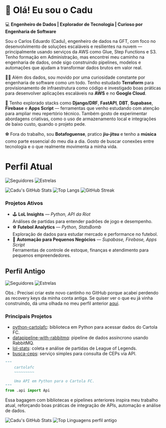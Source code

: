 # 👋 Olá! Eu sou o Cadu

💻 **Engenheiro de Dados | Explorador de Tecnologia | Curioso por Engenharia de Software**

Sou o Carlos Eduardo (Cadu), engenheiro de dados na GFT, com foco no desenvolvimento de soluções escaláveis e resilientes na nuvem — principalmente usando serviços da AWS como Glue, Step Functions e S3. Tenho formação em Administração, mas encontrei meu caminho na engenharia de dados, onde sigo construindo pipelines, modelos e automações que ajudam a transformar dados brutos em valor real.

👨‍💻 Além dos dados, sou movido por uma curiosidade constante por engenharia de software como um todo. Tenho estudado **Terraform** para provisionamento de infraestrutura como código e investigado boas práticas para desenvolver aplicações escaláveis na **AWS** e no **Google Cloud**.

🚀 Tenho explorado stacks como **Django/DRF**, **FastAPI**, **DBT**, **Supabase**, **Firebase** e **Apps Script** — ferramentas que venho estudando com atenção para ampliar meu repertório técnico. Também gosto de experimentar abordagens criativas, como o uso de armazenamento local e integrações de baixo custo, quando o projeto pede.

⚽ Fora do trabalho, sou **Botafoguense**, pratico **jiu-jitsu** e tenho a **música** como parte essencial do meu dia a dia. Gosto de buscar conexões entre tecnologia e o que realmente movimenta a minha vida.

# Perfil Atual

![Seguidores](https://img.shields.io/github/followers/cadusds2?style=social) ![Estrelas](https://img.shields.io/github/stars/cadusds2?style=social)

![Cadu's GitHub Stats](https://github-readme-stats.vercel.app/api?username=cadusds2&show_icons=true&theme=tokyonight)
![Top Langs](https://github-readme-stats.vercel.app/api/top-langs/?username=cadusds2&layout=compact&theme=tokyonight)
![GitHub Streak](https://streak-stats.demolab.com?user=cadusds2&theme=tokyonight)

### Projetos Ativos

- 🕹️ **LoL Insights** — *Python, API da Riot*  
  Análises de partidas para entender padrões de jogo e desempenho.
- ⚽ **Futebol Analytics** — *Python, StatsBomb*  
  Exploração de dados para estudar mercado e performance no futebol.
- 🤖 **Automação para Pequenos Negócios** — *Supabase, Firebase, Apps Script*  
  Ferramentas de controle de estoque, finanças e atendimento para pequenos empreendedores.

## Perfil Antigo
![Seguidores](https://img.shields.io/github/followers/cadusds?style=social) ![Estrelas](https://img.shields.io/github/stars/cadusds2?style=social)

Obs.: Precisei criar este novo cantinho no GitHub porque acabei perdendo as recovery keys da minha conta antiga. Se quiser ver o que eu já vinha construindo, dá uma olhada no meu perfil anterior [aqui](https://github.com/cadusds).

### Principais Projetos

- [python-cartolafc](https://github.com/cadusds/python-cartolafc): biblioteca em Python para acessar dados do Cartola FC.
- [datapipeline-with-rabbitmq](https://github.com/cadusds/datapipeline-with-rabbitmq): pipeline de dados assíncrono usando RabbitMQ.
- [lol-stats](https://github.com/cadusds/lol-stats): coleta e análise de partidas de League of Legends.
- [busca-ceps](https://github.com/cadusds/busca-ceps): serviço simples para consulta de CEPs via API.

```python
"""
    cartolafc
    ~~~~~~~~~

    Uma API em Python para o Cartola FC.
"""
from .api import Api
```

Essa bagagem com bibliotecas e pipelines anteriores inspira meu trabalho atual, reforçando boas práticas de integração de APIs, automação e análise de dados.

![Cadu's GitHub Stats](https://github-readme-stats.vercel.app/api?username=cadusds2&show_icons=true&theme=tokyonight)
![Top Linguagens perfil antigo](https://github-readme-stats.vercel.app/api/top-langs/?username=cadusds&layout=compact&theme=tokyonight)
